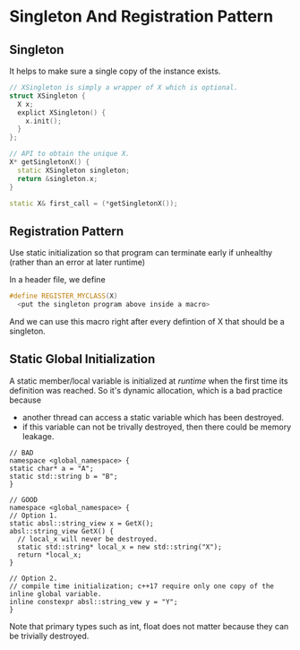 # Singleton And Registration Pattern

## Singleton
It helps to make sure a single copy of the instance exists.

```cc
// XSingleton is simply a wrapper of X which is optional.
struct XSingleton {
  X x;
  explict XSingleton() {
    x.init();
  }
};

// API to obtain the unique X.
X* getSingletonX() {
  static XSingleton singleton;
  return &singleton.x;
}

static X& first_call = (*getSingletonX());
```

## Registration Pattern
Use static initialization so that program can terminate early if unhealthy (rather than an error at later runtime)

In a header file, we define
```cc
#define REGISTER_MYCLASS(X)
  <put the singleton program above inside a macro>
```

And we can use this macro right after every defintion of X that should be a singleton.

## Static Global Initialization

A static member/local variable is initialized at *runtime* when the first time its definition was reached.
So it's dynamic allocation, which is a bad practice because
- another thread can access a static variable which has been destroyed.
- if this variable can not be trivally destroyed, then there could be memory leakage.

```
// BAD
namespace <global_namespace> {
static char* a = "A";
static std::string b = "B";
}

// GOOD
namespace <global_namespace> {
// Option 1.
static absl::string_view x = GetX();
absl::string_view GetX() {
  // local_x will never be destroyed.
  static std::string* local_x = new std::string("X");
  return *local_x;
}

// Option 2.
// compile time initialization; c++17 require only one copy of the inline global variable. 
inline constexpr absl::string_vew y = "Y";
}
```

Note that primary types such as int, float does not matter because they can be trivially destroyed.




